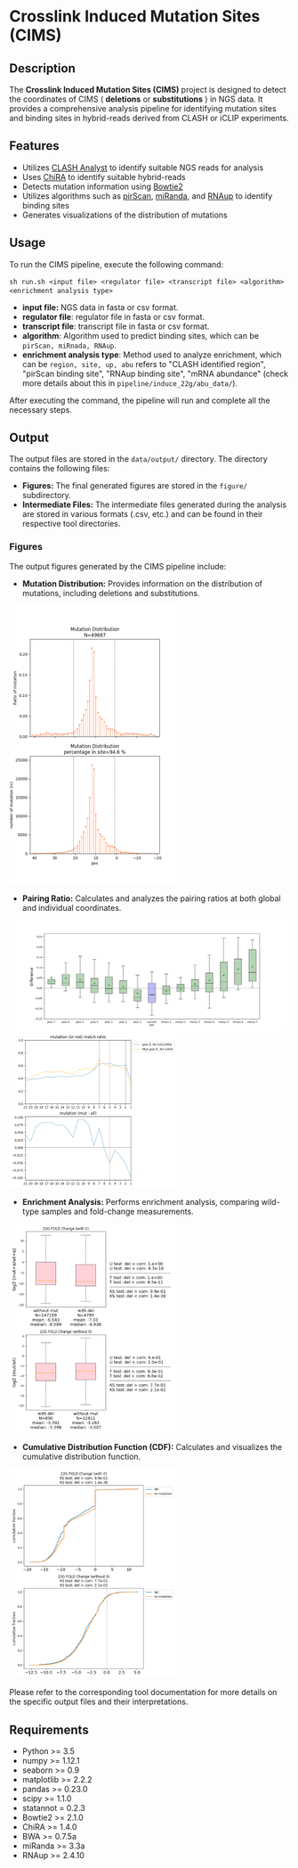 # Crosslink Induced Mutation Sites (CIMS)

## Description
The **Crosslink Induced Mutation Sites (CIMS)** project is designed to detect the coordinates of CIMS ( **deletions** or **substitutions** ) in NGS data. It provides a comprehensive analysis pipeline for identifying mutation sites and binding sites in hybrid-reads derived from CLASH or iCLIP experiments.

## Features
- Utilizes [CLASH Analyst](https://cosbi7.ee.ncku.edu.tw/CLASHanalyst/input/) to identify suitable NGS reads for analysis
- Uses [ChiRA](https://github.com/pavanvidem/chira) to identify suitable hybrid-reads
- Detects mutation information using [Bowtie2](https://bowtie-bio.sourceforge.net/bowtie2/manual.shtml)
- Utilizes algorithms such as [pirScan](http://cosbi4.ee.ncku.edu.tw/pirScan/), [miRanda](https://bioweb.pasteur.fr/packages/pack@miRanda@3.3a), and [RNAup](https://github.com/ViennaRNA/ViennaRNA) to identify binding sites
- Generates visualizations of the distribution of mutations

## Usage
To run the CIMS pipeline, execute the following command:
```
sh run.sh <input file> <regulator file> <transcript file> <algorithm> <enrichment analysis type>
```
- **input file:** NGS data in fasta or csv format.
- **regulator file**: regulator file in fasta or csv format.
- **transcript file**: transcript file in fasta or csv format.
- **algorithm**: Algorithm used to predict binding sites, which can be `pirScan, miRnada, RNAup`.
- **enrichment analysis type**: Method used to analyze enrichment, which can be `region, site, up, abu` refers to "CLASH identified region", "pirScan binding site", "RNAup binding site", "mRNA abundance" (check more details about this in `pipeline/induce_22g/abu_data/`).

After executing the command, the pipeline will run and complete all the necessary steps.

## Output
The output files are stored in the `data/output/` directory. The directory contains the following files:
- **Figures:** The final generated figures are stored in the `figure/` subdirectory.
- **Intermediate Files:** The intermediate files generated during the analysis are stored in various formats (.csv, etc.) and can be found in their respective tool directories.

### Figures
The output figures generated by the CIMS pipeline include:

- **Mutation Distribution:** Provides information on the distribution of mutations, including deletions and substitutions.
<img src="examples/fig/distribution.png" width=300 />

- **Pairing Ratio:** Calculates and analyzes the pairing ratios at both global and individual coordinates.
<img src="examples/fig/pairing_ratio.png" width=500 />
<img src="examples/fig/pairing_ratio_at_position.png" width=300 />

- **Enrichment Analysis:** Performs enrichment analysis, comparing wild-type samples and fold-change measurements.
<!--img src="examples/fig/22G.png" width=300 /-->
<img src="examples/fig/fold_change.png" width=300 />

- **Cumulative Distribution Function (CDF):** Calculates and visualizes the cumulative distribution function.
<!--img src="examples/fig/22G_CDF.png" width=300 /-->
<img src="examples/fig/fold_change_CDF.png" width=300 />

Please refer to the corresponding tool documentation for more details on the specific output files and their interpretations.

## Requirements
- Python >= 3.5
- numpy >= 1.12.1
- seaborn >= 0.9
- matplotlib >= 2.2.2
- pandas >= 0.23.0
- scipy >= 1.1.0
- statannot = 0.2.3
- Bowtie2 >= 2.1.0
- ChiRA >= 1.4.0
- BWA >= 0.7.5a
- miRanda >= 3.3a
- RNAup >= 2.4.10
